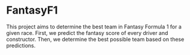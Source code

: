 # FantasyF1

This project aims to determine the best team in Fantasy Formula 1 for a given race. First, we predict the fantasy score of every driver and constructor. Then, we determine the best possible team based on these predictions.

